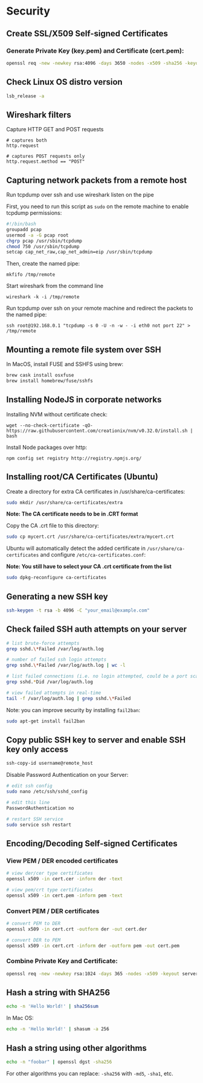 # Security

## Create SSL/X509 Self-signed Certificates

### Generate Private Key (key.pem) and Certificate (cert.pem):

```bash
openssl req -new -newkey rsa:4096 -days 3650 -nodes -x509 -sha256 -keyout key.pem -out cert.pem
```

## Check Linux OS distro version

```bash
lsb_release -a
```

## Wireshark filters

Capture HTTP GET and POST requests
```
# captures both
http.request

# captures POST requests only
http.request.method == "POST"
```

## Capturing network packets from a remote host

Run tcpdump over ssh and use wireshark listen on the pipe

First, you need to run this script as ```sudo``` on the remote machine to enable tcpdump permissions:

```bash
#!/bin/bash
groupadd pcap
usermod -a -G pcap root
chgrp pcap /usr/sbin/tcpdump
chmod 750 /usr/sbin/tcpdump
setcap cap_net_raw,cap_net_admin=eip /usr/sbin/tcpdump
```

Then, create the named pipe:
```
mkfifo /tmp/remote
```
Start wireshark from the command line
```
wireshark -k -i /tmp/remote
```
Run tcpdump over ssh on your remote machine and redirect the packets to the named pipe:
```
ssh root@192.168.0.1 "tcpdump -s 0 -U -n -w - -i eth0 not port 22" > /tmp/remote
```

## Mounting a remote file system over SSH

In MacOS, install FUSE and SSHFS using brew:

```bash
brew cask install osxfuse
brew install homebrew/fuse/sshfs
```


## Installing NodeJS in corporate networks

Installing NVM without certificate check:

```
wget --no-check-certificate -qO- https://raw.githubusercontent.com/creationix/nvm/v0.32.0/install.sh | bash
```

Install Node packages over http:

```
npm config set registry http://registry.npmjs.org/
```

## Installing root/CA Certificates (Ubuntu)

Create a directory for extra CA certificates in /usr/share/ca-certificates:

```bash
sudo mkdir /usr/share/ca-certificates/extra
```

**Note: The CA certificate needs to be in .CRT format**

Copy the CA .crt file to this directory:

```bash
sudo cp mycert.crt /usr/share/ca-certificates/extra/mycert.crt
```

Ubuntu will automatically detect the added certificate in ```/usr/share/ca-certificates``` and configure ```/etc/ca-certificates.conf```:

**Note: You still have to select your CA .crt certificate from the list**

```bash
sudo dpkg-reconfigure ca-certificates
```
## Generating a new SSH key

```bash
ssh-keygen -t rsa -b 4096 -C "your_email@example.com"
```

## Check failed SSH auth attempts on your server

```bash
# list brute-force attempts
grep sshd.\*Failed /var/log/auth.log

# number of failed ssh login attempts
grep sshd.\*Failed /var/log/auth.log | wc -l

# list failed connections (i.e. no login attempted, could be a port scanner, etc)
grep sshd.*Did /var/log/auth.log

# view failed attempts in real-time
tail -f /var/log/auth.log | grep sshd.\*Failed
```
Note: you can improve security by installing ```fail2ban```:
```bash
sudo apt-get install fail2ban
```


## Copy public SSH key to server and enable SSH key only access

```bash
ssh-copy-id username@remote_host
```
Disable Password Authentication on your Server:

```bash
# edit ssh config
sudo nano /etc/ssh/sshd_config

# edit this line
PasswordAuthentication no

# restart SSH service
sudo service ssh restart
```

## Encoding/Decoding Self-signed Certificates

### View PEM / DER encoded certificates

```bash
# view der/cer type certificates
openssl x509 -in cert.cer -inform der -text
```

```bash
# view pem/crt type certificates
openssl x509 -in cert.pem -inform pem -text
```

### Convert PEM / DER certificates

```bash
# convert PEM to DER
openssl x509 -in cert.crt -outform der -out cert.der
```

```bash
# convert DER to PEM
openssl x509 -in cert.crt -inform der -outform pem -out cert.pem
```

### Combine Private Key and Certificate:

```bash 
openssl req -new -newkey rsa:1024 -days 365 -nodes -x509 -keyout server.pem -out server.pem
```

## Hash a string with SHA256

```bash
echo -n 'Hello World!' | sha256sum
```

In Mac OS: 
```bash
echo -n 'Hello World!' | shasum -a 256
```
## Hash a string using other algorithms

```bash
echo -n "foobar" | openssl dgst -sha256
```

For other algorithms you can replace: ```-sha256``` with ```-md5```, ```-sha1```, etc.
